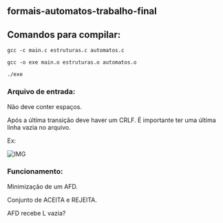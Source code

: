 ## formais-automatos-trabalho-final

## Comandos para compilar:

`gcc -c main.c estruturas.c automatos.c`

`gcc -o exe main.o estruturas.o automatos.o`

`./exe`

### Arquivo de entrada:
Não deve conter espaços.

Após a última transição deve haver um CRLF. É importante ter uma última linha vazia no arquivo.

Ex: 

![IMG](https://media.discordapp.net/attachments/1024803269043830986/1024803541300297728/unknown.png?width=468&height=670)

### Funcionamento:
Minimização de um AFD.

Conjunto de ACEITA e REJEITA.

AFD recebe L vazia?
